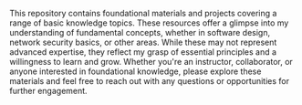 This repository contains foundational materials and projects covering a range of basic knowledge topics. These resources offer a glimpse into my understanding of fundamental concepts, whether in software design, network security basics, or other areas. While these may not represent advanced expertise, they reflect my grasp of essential principles and a willingness to learn and grow. Whether you're an instructor, collaborator, or anyone interested in foundational knowledge, please explore these materials and feel free to reach out with any questions or opportunities for further engagement.
